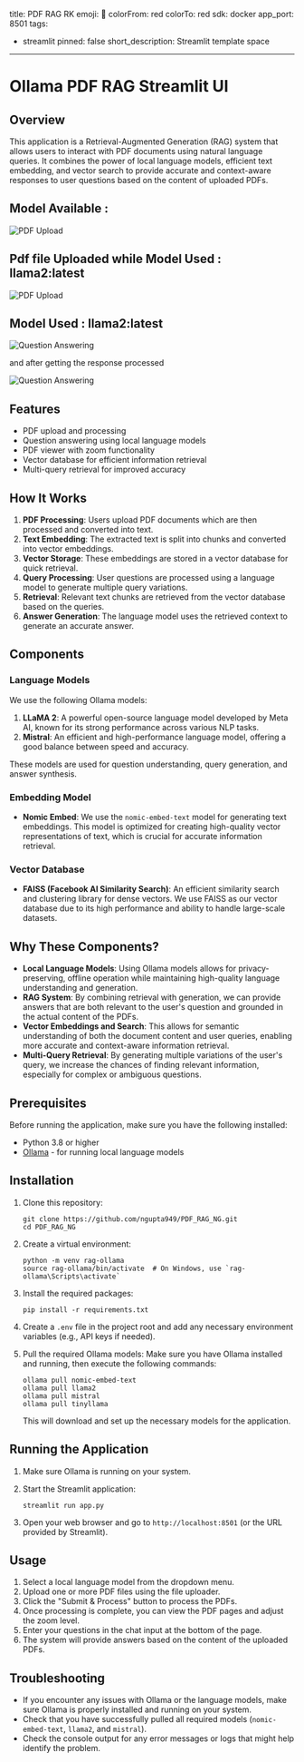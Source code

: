 title: PDF RAG RK
emoji: 🚀
colorFrom: red
colorTo: red
sdk: docker
app_port: 8501
tags:
- streamlit
pinned: false
short_description: Streamlit template space
---
# Ollama PDF RAG Streamlit UI

## Overview

This application is a Retrieval-Augmented Generation (RAG) system that allows users to interact with PDF documents using natural language queries. It combines the power of local language models, efficient text embedding, and vector search to provide accurate and context-aware responses to user questions based on the content of uploaded PDFs.

## Model Available :

![PDF Upload](Model.png)

## Pdf file Uploaded while Model Used : llama2:latest

![PDF Upload](SamplePdfUploaded.png)

## Model Used : llama2:latest

![Question Answering](Llama2Response-while-answer-inprogress.png)

and after getting the response processed

![Question Answering](Llama2Response-after-answer.png)

## Features

- PDF upload and processing
- Question answering using local language models
- PDF viewer with zoom functionality
- Vector database for efficient information retrieval
- Multi-query retrieval for improved accuracy

## How It Works

1. **PDF Processing**: Users upload PDF documents which are then processed and converted into text.
2. **Text Embedding**: The extracted text is split into chunks and converted into vector embeddings.
3. **Vector Storage**: These embeddings are stored in a vector database for quick retrieval.
4. **Query Processing**: User questions are processed using a language model to generate multiple query variations.
5. **Retrieval**: Relevant text chunks are retrieved from the vector database based on the queries.
6. **Answer Generation**: The language model uses the retrieved context to generate an accurate answer.

## Components

### Language Models

We use the following Ollama models:

1. **LLaMA 2**: A powerful open-source language model developed by Meta AI, known for its strong performance across various NLP tasks.
2. **Mistral**: An efficient and high-performance language model, offering a good balance between speed and accuracy.

These models are used for question understanding, query generation, and answer synthesis.

### Embedding Model

- **Nomic Embed**: We use the `nomic-embed-text` model for generating text embeddings. This model is optimized for creating high-quality vector representations of text, which is crucial for accurate information retrieval.

### Vector Database

- **FAISS (Facebook AI Similarity Search)**: An efficient similarity search and clustering library for dense vectors. We use FAISS as our vector database due to its high performance and ability to handle large-scale datasets.

## Why These Components?

- **Local Language Models**: Using Ollama models allows for privacy-preserving, offline operation while maintaining high-quality language understanding and generation.
- **RAG System**: By combining retrieval with generation, we can provide answers that are both relevant to the user's question and grounded in the actual content of the PDFs.
- **Vector Embeddings and Search**: This allows for semantic understanding of both the document content and user queries, enabling more accurate and context-aware information retrieval.
- **Multi-Query Retrieval**: By generating multiple variations of the user's query, we increase the chances of finding relevant information, especially for complex or ambiguous questions.

## Prerequisites

Before running the application, make sure you have the following installed:

- Python 3.8 or higher
- [Ollama](https://ollama.ai/) - for running local language models

## Installation

1. Clone this repository:

   ```
   git clone https://github.com/ngupta949/PDF_RAG_NG.git
   cd PDF_RAG_NG
   ```
2. Create a virtual environment:

   ```
   python -m venv rag-ollama
   source rag-ollama/bin/activate  # On Windows, use `rag-ollama\Scripts\activate`
   ```
3. Install the required packages:

   ```
   pip install -r requirements.txt
   ```
4. Create a `.env` file in the project root and add any necessary environment variables (e.g., API keys if needed).
5. Pull the required Ollama models:
   Make sure you have Ollama installed and running, then execute the following commands:

   ```
   ollama pull nomic-embed-text
   ollama pull llama2
   ollama pull mistral
   ollama pull tinyllama
   ```

   This will download and set up the necessary models for the application.

## Running the Application

1. Make sure Ollama is running on your system.
2. Start the Streamlit application:

   ```
   streamlit run app.py
   ```
3. Open your web browser and go to `http://localhost:8501` (or the URL provided by Streamlit).

## Usage

1. Select a local language model from the dropdown menu.
2. Upload one or more PDF files using the file uploader.
3. Click the "Submit & Process" button to process the PDFs.
4. Once processing is complete, you can view the PDF pages and adjust the zoom level.
5. Enter your questions in the chat input at the bottom of the page.
6. The system will provide answers based on the content of the uploaded PDFs.

## Troubleshooting

- If you encounter any issues with Ollama or the language models, make sure Ollama is properly installed and running on your system.
- Check that you have successfully pulled all required models (`nomic-embed-text`, `llama2`, and `mistral`).
- Check the console output for any error messages or logs that might help identify the problem.
